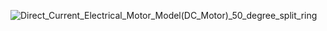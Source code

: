 ![Direct_Current_Electrical_Motor_Model(_DC_Motor_)_50_degree_split_ring](https://user-images.githubusercontent.com/94169511/144233007-766c7bfe-2b46-4661-99ef-998853ab7646.gif)
